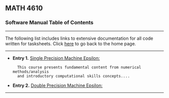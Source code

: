 ## MATH 4610

### Software Manual Table of Contents

<hr>

The following list includes links to extensive documentation for all code written for tasksheets. Click [here](../../home.md) to go back to the home page.

<hr>

* **Entry 1.** [Single Precision Machine Epsilon:]()

        This course presents fundamental content from numerical methods/analysis
        and introductory computational skills concepts....

* **Entry 2.** [Double Precision Machine Epsilon:]()

<hr>
